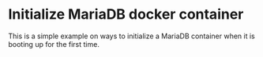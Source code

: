# Initialize MariaDB docker container
This is a simple example on ways to initialize a MariaDB container when it is booting up for the first time.
